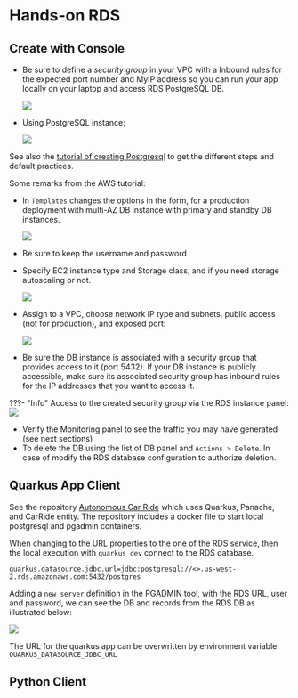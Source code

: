 # Hands-on RDS


## Create with Console

* Be sure to define a _security group_ in your VPC with a Inbound rules for the expected port number and MyIP address so you can run your app locally on your laptop and access RDS PostgreSQL DB.

    ![](./images/sg-rds.png)

* Using PostgreSQL instance: 

    ![](./images/rds-1.png)

See also the [tutorial of creating Postgresql](https://docs.aws.amazon.com/AmazonRDS/latest/UserGuide/CHAP_GettingStarted.CreatingConnecting.PostgreSQL.html) to get the different steps and default practices.

Some remarks from the AWS tutorial:

* In `Templates` changes the options in the form, for a production deployment with multi-AZ DB instance with primary and standby DB instances.

    ![](./images/rds-2.png)

* Be sure to keep the username and password
* Specify EC2 instance type and Storage class, and if you need storage autoscaling or not. 

    ![](./images/rds-3.png)

* Assign to a VPC, choose network IP type and subnets, public access (not for production), and exposed port:

    ![](./images/rds-4.png)

* Be sure the DB instance is associated with a security group that provides access to it (port 5432). If your DB instance is publicly accessible, make sure its associated security group has inbound rules for the IP addresses that you want to access it. 

???- "Info"
    Access to the created security group via the RDS instance panel:
    ![](./images/rds-5.png)

* Verify the Monitoring panel to see the traffic you may have generated (see next sections)
* To delete the DB using the list of DB panel and `Actions > Delete`. In case of modify the RDS database configuration to authorize deletion.

## Quarkus App Client

See the repository [Autonomous Car Ride](https://github.com/jbcodeforce/autonomous-car-ride) which uses Quarkus, Panache, and CarRide entity. The repository includes a docker file to start local postgresql and pgadmin containers.

When changing to the URL properties to the one of the RDS service, then the local execution with `quarkus dev` connect to the RDS database.

```shell
quarkus.datasource.jdbc.url=jdbc:postgresql://<>.us-west-2.rds.amazonaws.com:5432/postgres
```

Adding a `new server` definition in the PGADMIN tool, with the RDS URL, user and password, we can see the DB and records from the RDS DB as illustrated below:

![](./images/pgAdmin-RDS.png)

The URL for the quarkus app can be overwritten by environment variable: `QUARKUS_DATASOURCE_JDBC_URL`

## Python Client